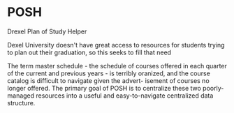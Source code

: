 # POSH
Drexel Plan of Study Helper

Dexel University doesn't have great access to resources for students
trying to plan out their graduation, so this seeks to fill that need

The term master schedule - the schedule of courses offered in each
quarter  of the current and previous years - is terribly oranized,
and the course  catalog is difficult to navigate given the advert-
isement  of courses no longer offered. The primary goal of POSH is
to centralize these two poorly-managed resources into a useful and
easy-to-navigate centralized data structure.
